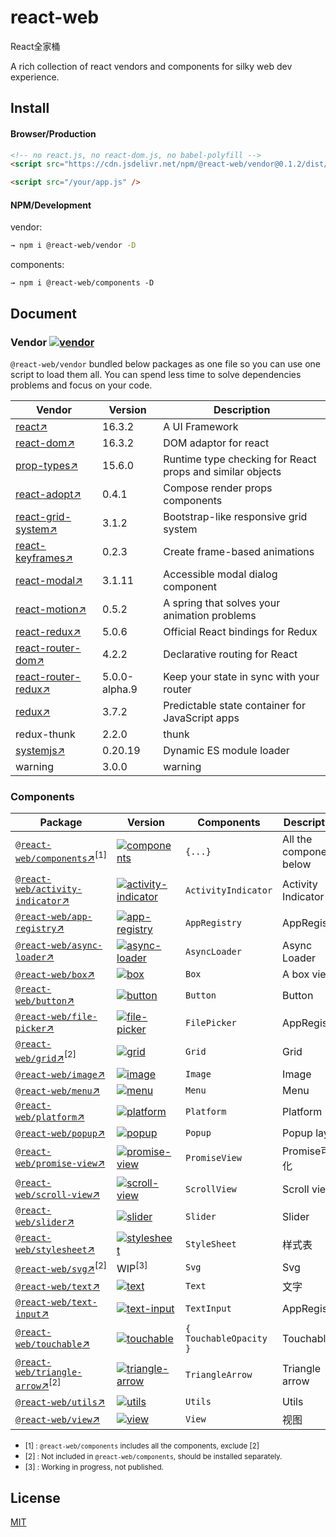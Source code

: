 # react-web
React全家桶

A rich collection of react vendors and components for silky web dev experience. 


## Install

#### Browser/Production

```html
<!-- no react.js, no react-dom.js, no babel-polyfill -->
<script src="https://cdn.jsdelivr.net/npm/@react-web/vendor@0.1.2/dist/vendor.production.js" />

<script src="/your/app.js" />
```

#### NPM/Development

vendor:

```bash
→ npm i @react-web/vendor -D
```

components:

```
→ npm i @react-web/components -D
```

## Document

### Vendor [![vendor]][vendor]

`@react-web/vendor` bundled below packages as one file so you can use
one script to load them all. You can spend less time to solve dependencies problems and focus on your code. 

Vendor | Version  |  Description
------------------|-------------|------------
 [react↗](https://github.com/facebook/react)             |  16.3.2 | A UI Framework
 [react-dom↗](https://github.com/facebook/react) | 16.3.2 | DOM adaptor for react
 [prop-types↗](https://github.com/facebook/prop-types) |  15.6.0   | Runtime type checking for React props and similar objects
 [react-adopt↗](https://github.com/pedronauck/react-adopt) |  0.4.1    | Compose render props components
 [react-grid-system↗](https://github.com/JSxMachina/react-grid-system) |3.1.2     |  Bootstrap-like responsive grid system
  [react-keyframes↗](https://github.com/zeit/react-keyframes) | 0.2.3     |Create frame-based animations
 [react-modal↗](https://github.com/reactjs/react-modal) | 3.1.11     |   Accessible modal dialog component
 [react-motion↗](https://github.com/chenglou/react-motion) | 0.5.2     | A spring that solves your animation problems 
 [react-redux↗](https://github.com/reactjs/react-redux) |5.0.6      |  Official React bindings for Redux
 [react-router-dom↗](https://github.com/ReactTraining/react-router) |4.2.2     | Declarative routing for React
[react-router-redux↗](https://github.com/ReactTraining/react-router) | 5.0.0-alpha.9 |Keep your state in sync with your router 
  [redux↗](https://github.com/reactjs/redux) |3.7.2    |  Predictable state container for JavaScript apps
redux-thunk       | 2.2.0    | thunk
 [systemjs↗](https://github.com/systemjs/systemjs) | 0.20.19    |  Dynamic ES module loader
warning           | 3.0.0      |  warning


### Components


Package  | Version  | Components | Description 
---------|----------|------------|------------
[`@react-web/components`↗](./packages/components/README.md)<sup>[1]</sup> | [![components]][components] | `{...}` | All the components below
[`@react-web/activity-indicator`↗](./packages/app-registry/README.md) | [![activity-indicator]][activity-indicator] | `ActivityIndicator` | Activity Indicator 
[`@react-web/app-registry`↗](./packages/app-registry/README.md) | [![app-registry]][app-registry] | `AppRegistry` | AppRegistry 
[`@react-web/async-loader`↗](./packages/async-loader/README.md) | [![async-loader]][async-loader] | `AsyncLoader` | Async Loader 
[`@react-web/box`↗](./packages/box/README.md) | [![box]][box] | `Box` | A box view
[`@react-web/button`↗](./packages/button/README.md) | [![button]][button] | `Button`| Button
[`@react-web/file-picker`↗](./packages/file-picker/README.md) | [![file-picker]][file-picker] | `FilePicker` | AppRegistry
[`@react-web/grid`↗](./packages/grid/README.md)<sup>[2]</sup> | [![grid]][grid] | `Grid`|Grid
[`@react-web/image`↗](./packages/app-registry/README.md) | [![image]][image] | `Image` | Image
[`@react-web/menu`↗](./packages/menu/README.md) | [![menu]][menu] | `Menu`| Menu
[`@react-web/platform`↗](./packages/platform/README.md) | [![platform]][platform] | `Platform`| Platform
[`@react-web/popup`↗](./packages/popup/README.md) | [![popup]][popup] | `Popup` | Popup layer
[`@react-web/promise-view`↗](./packages/promise-view/README.md) | [![promise-view]][promise-view] | `PromiseView`| Promise可视化
[`@react-web/scroll-view`↗](./packages/scroll-view/README.md) |  [![scroll-view]][scroll-view] | `ScrollView` | Scroll view
[`@react-web/slider`↗](./packages/slider/README.md) | [![slider]][slider] | `Slider` | Slider
[`@react-web/stylesheet`↗](./packages/stylesheet/README.md) | [![stylesheet]][stylesheet] |  `StyleSheet` |  样式表
[`@react-web/svg`↗](./packages/svg/README.md)<sup>[2]</sup> |  WIP<sup>[3]</sup> | `Svg` | Svg
[`@react-web/text`↗](./packages/text/README.md) | [![text]][text] | `Text`  |  文字
[`@react-web/text-input`↗](./packages/text-input/README.md) | [![text-input]][text-input] | `TextInput` |  AppRegistry
[`@react-web/touchable`↗](./packages/touchable/README.md) | [![touchable]][touchable] | `{ TouchableOpacity }` | Touchable
[`@react-web/triangle-arrow`↗](./packages/triangle-arrow/README.md)<sup>[2]</sup> | [![triangle-arrow]][triangle-arrow] |  `TriangleArrow` |  Triangle arrow
[`@react-web/utils`↗](./packages/utils/README.md) | [![utils]][utils] | `Utils` | Utils
[`@react-web/view`↗](./packages/view/README.md) | [![view]][view] |  `View` |  视图

[vendor]: https://img.shields.io/npm/v/@react-web/vendor.svg
[components]: https://img.shields.io/npm/v/@react-web/components.svg
[activity-indicator]: https://img.shields.io/npm/v/@react-web/activity-indicator.svg
[app-registry]: https://img.shields.io/npm/v/@react-web/app-registry.svg
[async-loader]: https://img.shields.io/npm/v/@react-web/async-loader.svg
[box]: https://img.shields.io/npm/v/@react-web/box.svg
[button]: https://img.shields.io/npm/v/@react-web/button.svg
[file-picker]: https://img.shields.io/npm/v/@react-web/file-picker.svg
[grid]: https://img.shields.io/npm/v/@react-web/grid.svg
[image]: https://img.shields.io/npm/v/@react-web/image.svg
[menu]: https://img.shields.io/npm/v/@react-web/menu.svg
[platform]: https://img.shields.io/npm/v/@react-web/platform.svg
[popup]: https://img.shields.io/npm/v/@react-web/popup.svg
[promise-view]: https://img.shields.io/npm/v/@react-web/promise-view.svg
[scroll-view]: https://img.shields.io/npm/v/@react-web/scroll-view.svg
[slider]: https://img.shields.io/npm/v/@react-web/slider.svg
[stylesheet]: https://img.shields.io/npm/v/@react-web/stylesheet.svg
[svg]: https://img.shields.io/npm/v/@react-web/svg.svg
[text]: https://img.shields.io/npm/v/@react-web/text.svg
[text-input]: https://img.shields.io/npm/v/@react-web/text-input.svg
[touchable]: https://img.shields.io/npm/v/@react-web/touchable.svg
[triangle-arrow]:https://img.shields.io/npm/v/@react-web/triangle-arrow.svg
[utils]: https://img.shields.io/npm/v/@react-web/utils.svg
[view]: https://img.shields.io/npm/v/@react-web/view.svg

* <small>[1] : `@react-web/components` includes all the components, exclude [2]</small>
* <small>[2] : Not included in `@react-web/components`, should be installed separately.</small>
* <small>[3] : Working in progress, not published.</small>

## License

[MIT](LICENSE)